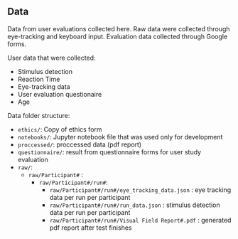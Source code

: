 ## Data
Data from user evaluations collected here. Raw data were collected through eye-tracking and keyboard input.
Evaluation data collected through Google forms.


User data that were collected:
* Stimulus detection
* Reaction Time
* Eye-tracking data
* User evaluation questionaire
* Age

Data folder structure:
* `ethics/`: Copy of ethics form 
* `notebooks/`: Jupyter notebook file that was used only for development
* `proccessed/`: proccessed data (pdf report)
* `questionnaire/`: result from questionnaire forms for user study evaluation
* `raw/`:
    * `raw/Participant#` :
        * `raw/Participant#/run#`:
            * `raw/Participant#/run#/eye_tracking_data.json` : eye tracking data per run per participant
            * `raw/Participant#/run#/run_data.json` : stimulus detection data per run per participant
            * `raw/Participant#/run#/Visual Field Report#.pdf` : generated pdf report after test finishes


